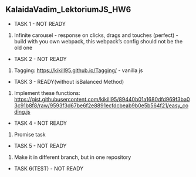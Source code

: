 KalaidaVadim_LektoriumJS_HW6
-

- TASK 1 - NOT READY
1. Infinite carousel - response on clicks, drags and touches (perfect) - build with you own webpack, this webpack’s config should not be the old one
- TASK 2 - NOT READY
1. Tagging: https://kikill95.github.io/Tagging/ - vanilla js
- TASK 3 - READY(without isBalanced Method)
1. Implement these functions: https://gist.githubusercontent.com/kikill95/89440b01a1680dfd969f3ba03c91b8f8/raw/9593f3d67be6f2e8891ecfdcbeab9b0e5b564f21/easy_coding.js
- TASK 4 - NOT READY
1. Promise task
- TASK 5 - NOT READY
1. Make it in different branch, but in one repository
- TASK 6(TEST) - NOT READY